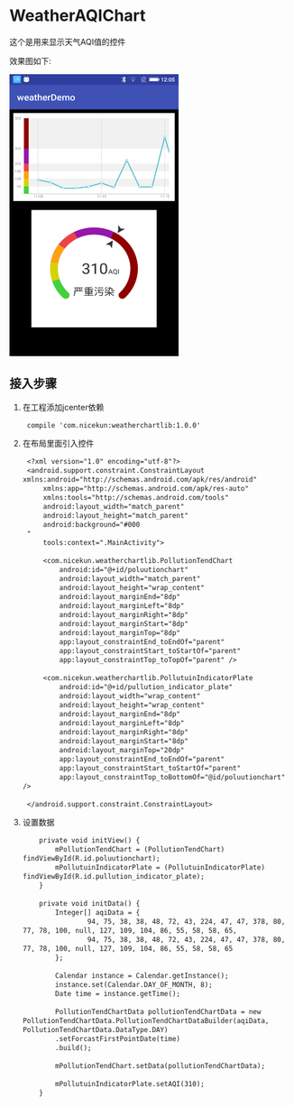 # WeatherAQIChart

这个是用来显示天气AQI值的控件

效果图如下:

<img src="show.png" alt="image" width="300" height="500"/>

## 接入步骤

1. 在工程添加jcenter依赖

        compile 'com.nicekun:weatherchartlib:1.0.0'

2. 在布局里面引入控件


        <?xml version="1.0" encoding="utf-8"?>
        <android.support.constraint.ConstraintLayout xmlns:android="http://schemas.android.com/apk/res/android"
            xmlns:app="http://schemas.android.com/apk/res-auto"
            xmlns:tools="http://schemas.android.com/tools"
            android:layout_width="match_parent"
            android:layout_height="match_parent"
            android:background="#000
        "
            tools:context=".MainActivity">

            <com.nicekun.weatherchartlib.PollutionTendChart
                android:id="@+id/poluutionchart"
                android:layout_width="match_parent"
                android:layout_height="wrap_content"
                android:layout_marginEnd="8dp"
                android:layout_marginLeft="8dp"
                android:layout_marginRight="8dp"
                android:layout_marginStart="8dp"
                android:layout_marginTop="8dp"
                app:layout_constraintEnd_toEndOf="parent"
                app:layout_constraintStart_toStartOf="parent"
                app:layout_constraintTop_toTopOf="parent" />

            <com.nicekun.weatherchartlib.PollutuinIndicatorPlate
                android:id="@+id/pullution_indicator_plate"
                android:layout_width="wrap_content"
                android:layout_height="wrap_content"
                android:layout_marginEnd="8dp"
                android:layout_marginLeft="8dp"
                android:layout_marginRight="8dp"
                android:layout_marginStart="8dp"
                android:layout_marginTop="20dp"
                app:layout_constraintEnd_toEndOf="parent"
                app:layout_constraintStart_toStartOf="parent"
                app:layout_constraintTop_toBottomOf="@id/poluutionchart" />

        </android.support.constraint.ConstraintLayout>

 3. 设置数据

            private void initView() {
                mPollutionTendChart = (PollutionTendChart) findViewById(R.id.poluutionchart);
                mPollutuinIndicatorPlate = (PollutuinIndicatorPlate) findViewById(R.id.pullution_indicator_plate);
            }

            private void initData() {
                Integer[] aqiData = {
                        94, 75, 38, 38, 48, 72, 43, 224, 47, 47, 378, 80, 77, 78, 100, null, 127, 109, 104, 86, 55, 58, 58, 65,
                        94, 75, 38, 38, 48, 72, 43, 224, 47, 47, 378, 80, 77, 78, 100, null, 127, 109, 104, 86, 55, 58, 58, 65
                };

                Calendar instance = Calendar.getInstance();
                instance.set(Calendar.DAY_OF_MONTH, 8);
                Date time = instance.getTime();

                PollutionTendChartData pollutionTendChartData = new PollutionTendChartData.PollutionTendChartDataBuilder(aqiData, PollutionTendChartData.DataType.DAY)
                .setForcastFirstPointDate(time)
                .build();

                mPollutionTendChart.setData(pollutionTendChartData);

                mPollutuinIndicatorPlate.setAQI(310);
            }